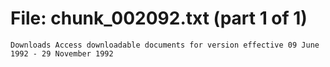 ﻿# File: chunk_002092.txt (part 1 of 1)
```
Downloads Access downloadable documents for version effective 09 June 1992 - 29 November 1992
```

